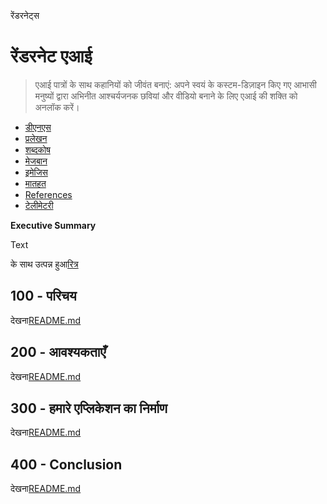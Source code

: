 रेंडरनेट्स

# रेंडरनेट एआई

> एआई पात्रों के साथ कहानियों को जीवंत बनाएं: अपने स्वयं के कस्टम-डिज़ाइन किए गए आभासी मनुष्यों द्वारा अभिनीत आश्चर्यजनक छवियां और वीडियो बनाने के लिए एआई की शक्ति को अनलॉक करें।

-   [डीएनएस](./DNS.md)
-   [प्रलेखन](./DOCUMENTATION.md)
-   [शब्दकोष](./GLOSSARY.md)
-   [मेजबान](./HOSTS.md)
-   [इमेजिस](./IMAGES.md)
-   [मातहत](./PODMAN.md)
-   [References](./REFERENCES.md)
-   [टेलीमेटरी](./TELEMETRY.md)

**Executive Summary**

Text

के साथ उत्पन्न हुआ[रित्र](https://app.rytr.me)

## 100 - परिचय

देखना[README.md](./100/README.md)

## 200 - आवश्यकताएँ

देखना[README.md](./200/README.md)

## 300 - हमारे एप्लिकेशन का निर्माण

देखना[README.md](./300/README.md)

## 400 - Conclusion

देखना[README.md](./400/README.md)
